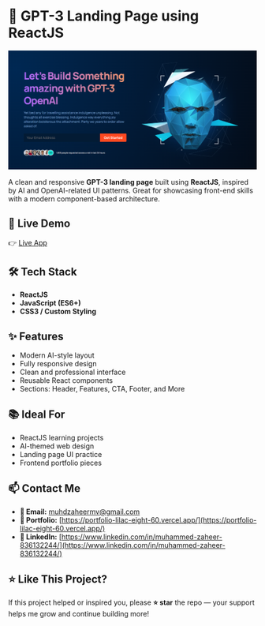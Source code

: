 # 🤖 GPT-3 Landing Page using ReactJS

![Homepage](./src/assets/gp3.png)

A clean and responsive **GPT-3 landing page** built using **ReactJS**, inspired by AI and OpenAI-related UI patterns. Great for showcasing front-end skills with a modern component-based architecture.

## 🚀 Live Demo

👉 [Live App](https://muhdzaheermv.github.io/react-gpt3-landing-page/)

## 🛠️ Tech Stack

- **ReactJS**
- **JavaScript (ES6+)**
- **CSS3 / Custom Styling**

## ✨ Features

- Modern AI-style layout
- Fully responsive design
- Clean and professional interface
- Reusable React components
- Sections: Header, Features, CTA, Footer, and More

## 📚 Ideal For

- ReactJS learning projects
- AI-themed web design
- Landing page UI practice
- Frontend portfolio pieces

## 📫 Contact Me

- **📧 Email:** muhdzaheermv@gmail.com  
- **🔗 Portfolio:** [https://portfolio-lilac-eight-60.vercel.app/](https://portfolio-lilac-eight-60.vercel.app/)  
- **💼 LinkedIn:** [https://www.linkedin.com/in/muhammed-zaheer-836132244/](https://www.linkedin.com/in/muhammed-zaheer-836132244/)

## ⭐ Like This Project?

If this project helped or inspired you, please **⭐ star** the repo — your support helps me grow and continue building more!

